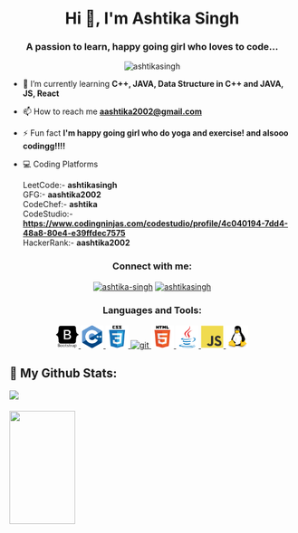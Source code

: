 <h1 align="center">Hi 👋, I'm Ashtika Singh</h1>
<h3 align="center">A passion to learn, happy going girl who loves to code...</h3>

<p align="center"> <img src="https://komarev.com/ghpvc/?username=ashtikasingh&label=Profile%20views&color=0e75b6&style=flat" alt="ashtikasingh" /> </p>

- 🌱 I’m currently learning **C++, JAVA, Data Structure in C++ and JAVA, JS, React**

- 📫 How to reach me **aashtika2002@gmail.com**

- ⚡ Fun fact **I'm happy going girl who do yoga and exercise! and alsooo codingg!!!!**

- 💻 Coding Platforms

  LeetCode:- **ashtikasingh** <br/>
  GFG:- **aashtika2002** <br/>
  CodeChef:- **ashtika** <br/>
  CodeStudio:- **https://www.codingninjas.com/codestudio/profile/4c040194-7dd4-48a8-80e4-e39ffdec7575** <br/>
  HackerRank:- **aashtika2002** <br/>

<h3 align="center">Connect with me:</h3>
<p align="center">
<a href="https://linkedin.com/in/ashtika-singh" target="blank"><img align="center" src="https://raw.githubusercontent.com/rahuldkjain/github-profile-readme-generator/master/src/images/icons/Social/linked-in-alt.svg" alt="ashtika-singh" height="30" width="40" /></a>
<a href="https://instagram.com/ashtikasingh" target="blank"><img align="center" src="https://raw.githubusercontent.com/rahuldkjain/github-profile-readme-generator/master/src/images/icons/Social/instagram.svg" alt="ashtikasingh" height="30" width="40" /></a>
</p>

<h3 align="center">Languages and Tools:</h3>
<p align="center"> <a href="https://getbootstrap.com" target="_blank" rel="noreferrer"> <img src="https://raw.githubusercontent.com/devicons/devicon/master/icons/bootstrap/bootstrap-plain-wordmark.svg" alt="bootstrap" width="40" height="40"/> </a> <a href="https://www.w3schools.com/cpp/" target="_blank" rel="noreferrer"> <img src="https://raw.githubusercontent.com/devicons/devicon/master/icons/cplusplus/cplusplus-original.svg" alt="cplusplus" width="40" height="40"/> </a> <a href="https://www.w3schools.com/css/" target="_blank" rel="noreferrer"> <img src="https://raw.githubusercontent.com/devicons/devicon/master/icons/css3/css3-original-wordmark.svg" alt="css3" width="40" height="40"/> </a> <a href="https://git-scm.com/" target="_blank" rel="noreferrer"> <img src="https://www.vectorlogo.zone/logos/git-scm/git-scm-icon.svg" alt="git" width="40" height="40"/> </a> <a href="https://www.w3.org/html/" target="_blank" rel="noreferrer"> <img src="https://raw.githubusercontent.com/devicons/devicon/master/icons/html5/html5-original-wordmark.svg" alt="html5" width="40" height="40"/> </a> <a href="https://www.java.com" target="_blank" rel="noreferrer"> <img src="https://raw.githubusercontent.com/devicons/devicon/master/icons/java/java-original.svg" alt="java" width="40" height="40"/> </a> <a href="https://developer.mozilla.org/en-US/docs/Web/JavaScript" target="_blank" rel="noreferrer"> <img src="https://raw.githubusercontent.com/devicons/devicon/master/icons/javascript/javascript-original.svg" alt="javascript" width="40" height="40"/> </a> <a href="https://www.linux.org/" target="_blank" rel="noreferrer"> <img src="https://raw.githubusercontent.com/devicons/devicon/master/icons/linux/linux-original.svg" alt="linux" width="40" height="40"/> </a> </p>

 ## 🚀 My Github Stats:
    
 <a href="https://github.com/ashtikasingh">
    <!--<img width="48%" src="https://github-readme-stats.vercel.app/api?username=ashtikasingh&show_icons=true&theme=maroongold " />-->
 <img width="48%" src="https://github-readme-streak-stats.herokuapp.com/?user=ashtikasingh&theme=maroongold&hide_border=true&include_all_commits=true&hide_title=true" />
  <br>
  <br>
 <img   width="48%" height ="200px" left ="600px" align="center" src="https://github-readme-stats.vercel.app/api/top-langs/?username=ashtikasingh&layout=compact&theme=maroongold&hide_border=true&hide_title=true" />
<br> <br>
